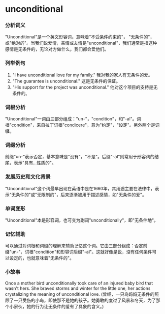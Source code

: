 # unconditional

### 分析词义

  

"Unconditional"是一个英文形容词，意味着"不受条件约束的"， "无条件的"，或"绝对的"。当我们说爱情，亲情或友情是"unconditional"，我们通常是指这种感情是无条件的，无论对方做什么，我们都会爱他们。

  

### 列举例句

  

1.  "I have unconditional love for my family." 我对我的家人有无条件的爱。
2.  "The guarantee is unconditional." 这是无条件的保证。
3.  "His support for the project was unconditional." 他对这个项目的支持是无条件的。

  

### 词根分析

  

"Unconditional"一词由三部分组成："un-"，"condition"，和"-al"。词根"condition"，来自拉丁词根"condicere"，意为"约定"，"设定"。另外两个是词缀。

  

### 词缀分析

  

前缀"un-"表示否定，基本意味是"没有"，"不是"。后缀"-al"则常用于形容词的结尾，表示"具有...性质的"。

  

### 发展历史和文化背景

  

"Unconditional"这个词最早出现在英语中是在1660年，其用途主要在法律中，表示"无条件的"或"无限制的"，后来逐渐被用于描述感情，如"无条件的爱"。

  

### 单词变形

  

"Unconditional"本是形容词，也可变为副词"unconditionally"，即"无条件地"。

  

### 记忆辅助

  

可以通过对词根和词缀的理解来辅助记忆这个词。它由三部分组成：否定前缀"un-"，词根"condition"和形容词后缀"-al"。这就好像是说，没有任何条件可以设定的，也就意味着"无条件的"。

  

### 小故事

  

Once a mother bird unconditionally took care of an injured baby bird that wasn't hers. She braved storms and winter for the little one, her actions crystalizing the meaning of unconditional love. (曾经，一只鸟妈妈无条件的照顾了一只受伤的小鸟，即使那不是她的孩子。她勇敢的度过了风暴和冬天，为了那个小家伙，她的行为让无条件的爱有了具象的含义。)
